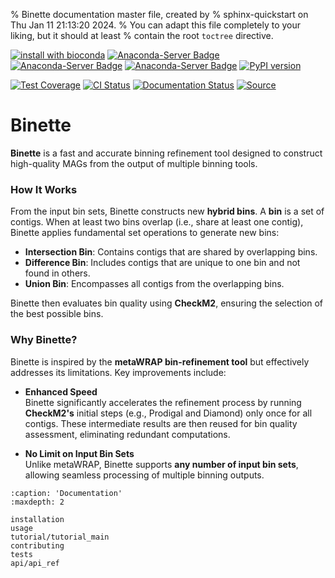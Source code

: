 % Binette documentation master file, created by
% sphinx-quickstart on Thu Jan 11 21:13:20 2024.
% You can adapt this file completely to your liking, but it should at least
% contain the root `toctree` directive.


[![install with bioconda](https://img.shields.io/badge/install%20with-bioconda-brightgreen.svg?style=flat)](http://bioconda.github.io/recipes/binette/README.html)  [![Anaconda-Server Badge](https://anaconda.org/bioconda/binette/badges/downloads.svg)](https://anaconda.org/bioconda/binette)
[![Anaconda-Server Badge](https://anaconda.org/bioconda/binette/badges/license.svg)](https://anaconda.org/bioconda/binette) 
[![Anaconda-Server Badge](https://anaconda.org/bioconda/binette/badges/version.svg)](https://anaconda.org/bioconda/binette)
[![PyPI version](https://badge.fury.io/py/Binette.svg)](https://badge.fury.io/py/Binette)


[![Test Coverage](https://genotoul-bioinfo.github.io/Binette/coverage-badge.svg)](https://genotoul-bioinfo.github.io/Binette/) 
[![CI Status](https://github.com/genotoul-bioinfo/Binette/actions/workflows/binette_ci.yml/badge.svg)](https://github.com/genotoul-bioinfo/Binette/actions/workflows)
[![Documentation Status](https://readthedocs.org/projects/binette/badge/?version=latest)](https://binette.readthedocs.io/en/latest/?badge=latest)
[![Source](https://img.shields.io/badge/source-GitHub-303030.svg?maxAge=2678400&style=flat-square)](https://github.com/genotoul-bioinfo/Binette)

# Binette

**Binette** is a fast and accurate binning refinement tool designed to construct high-quality MAGs from the output of multiple binning tools.  

### How It Works  

From the input bin sets, Binette constructs new **hybrid bins**. A **bin** is a set of contigs. When at least two bins overlap (i.e., share at least one contig), Binette applies fundamental set operations to generate new bins:  

- **Intersection Bin**: Contains contigs that are shared by overlapping bins.  
- **Difference Bin**: Includes contigs that are unique to one bin and not found in others.  
- **Union Bin**: Encompasses all contigs from the overlapping bins.  

Binette then evaluates bin quality using **CheckM2**, ensuring the selection of the best possible bins.  

### Why Binette?  

Binette is inspired by the **metaWRAP bin-refinement tool** but effectively addresses its limitations. Key improvements include:  

- **Enhanced Speed**  
  Binette significantly accelerates the refinement process by running **CheckM2's** initial steps (e.g., Prodigal and Diamond) only once for all contigs. These intermediate results are then reused for bin quality assessment, eliminating redundant computations.  

- **No Limit on Input Bin Sets**  
  Unlike metaWRAP, Binette supports **any number of input bin sets**, allowing seamless processing of multiple binning outputs.  




```{toctree}
:caption: 'Documentation'
:maxdepth: 2

installation
usage
tutorial/tutorial_main
contributing
tests
api/api_ref
```

